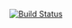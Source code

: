[![Build Status](https://travis-ci.org/ИМЯ_ПОЛЬЗОВАТЕЛЯ/lab6.svg?branch=master)](https://travis-ci.org/ИМЯ_ПОЛЬЗОВАТЕЛЯ/lab6)
